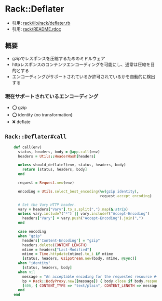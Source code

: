 # Rack::Deflater
- 引用: [rack/lib/rack/deflater.rb](https://github.com/rack/rack/blob/master/lib/rack/deflater.rb)
- 引用: [rack/README.rdoc](https://github.com/rack/rack/blob/master/README.rdoc)

## 概要
- gzipでレスポンスを圧縮するためのミドルウェア
- httpレスポンスのコンテンツエンコーディングを可能にし、通常は圧縮を目的とする
- エンコーディングがサポートされているか許可されているかを自動的に検出する

### 現在サポートされているエンコーディング
- ⭕️ gzip
- ⭕️ identity (no transformation)
- ❌ deflate

## `Rack::Deflater#call`
```ruby
    def call(env)
      status, headers, body = @app.call(env)
      headers = Utils::HeaderHash[headers]

      unless should_deflate?(env, status, headers, body)
        return [status, headers, body]
      end

      request = Request.new(env)

      encoding = Utils.select_best_encoding(%w(gzip identity),
                                            request.accept_encoding)

      # Set the Vary HTTP header.
      vary = headers["Vary"].to_s.split(",").map(&:strip)
      unless vary.include?("*") || vary.include?("Accept-Encoding")
        headers["Vary"] = vary.push("Accept-Encoding").join(",")
      end

      case encoding
      when "gzip"
        headers['Content-Encoding'] = "gzip"
        headers.delete(CONTENT_LENGTH)
        mtime = headers["Last-Modified"]
        mtime = Time.httpdate(mtime).to_i if mtime
        [status, headers, GzipStream.new(body, mtime, @sync)]
      when "identity"
        [status, headers, body]
      when nil
        message = "An acceptable encoding for the requested resource #{request.fullpath} could not be found."
        bp = Rack::BodyProxy.new([message]) { body.close if body.respond_to?(:close) }
        [406, { CONTENT_TYPE => "text/plain", CONTENT_LENGTH => message.length.to_s }, bp]
      end
    end
```
